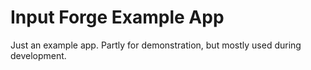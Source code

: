 # Input Forge Example App

Just an example app. Partly for demonstration, but mostly used during development.